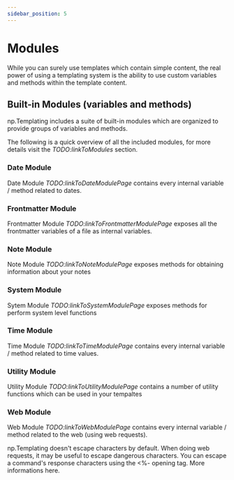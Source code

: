 ```yaml
---
sidebar_position: 5
---
```


# Modules
While you can surely use templates which contain simple content, the real power of using a templating system is the ability to use custom variables and methods within the template content.

## Built-in Modules (variables and methods)
np.Templating includes a suite of built-in modules which are organized to provide groups of variables and methods.

The following is a quick overview of all the included modules, for more details visit the _TODO:linkToModules_ section.

### Date Module
Date Module _TODO:linkToDateModulePage_ contains every internal variable / method related to dates.

### Frontmatter Module
Frontmatter Module _TODO:linkToFrontmatterModulePage_ exposes all the frontmatter variables of a file as internal variables.

### Note Module
Note Module _TODO:linkToNoteModulePage_ exposes methods for obtaining information about your notes

### System Module
Sytem Module _TODO:linkToSystemModulePage_ exposes methods for perform system level functions

### Time Module
Time Module _TODO:linkToTimeModulePage_ contains every internal variable / method related to time values.

### Utility Module
Utility Module _TODO:linkToUtilityModulePage_ contains a number of utility functions which can be used in your tempaltes

### Web Module
Web Module _TODO:linkToWebModulePage_ contains every internal variable / method related to the web (using web requests).

np.Templating doesn't escape characters by default. When doing web requests, it may be useful to escape dangerous characters. You can escape a command's response characters using the <%- opening tag. More informations here.
